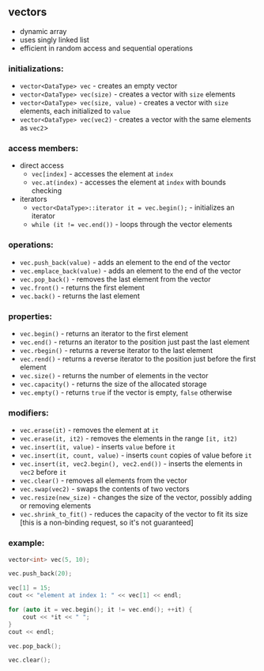 ## vectors

- dynamic array
- uses singly linked list
- efficient in random access and sequential operations


### initializations:

- `vector<DataType> vec` - creates an empty vector
- `vector<DataType> vec(size)` - creates a vector with `size` elements
- `vector<DataType> vec(size, value)` - creates a vector with `size` elements, each initialized to `value`
- `vector<DataType> vec(vec2)` - creates a vector with the same elements as `vec2`>


### access members:

- direct access
    - `vec[index]` - accesses the element at `index`
    - `vec.at(index)` - accesses the element at `index` with bounds checking
- iterators
    - `vector<DataType>::iterator it = vec.begin();` - initializes an iterator
    - `while (it != vec.end())` - loops through the vector elements


### operations:

- `vec.push_back(value)` - adds an element to the end of the vector
- `vec.emplace_back(value)` - adds an element to the end of the vector
- `vec.pop_back()` - removes the last element from the vector
- `vec.front()` - returns the first element
- `vec.back()` - returns the last element


### properties:

- `vec.begin()` - returns an iterator to the first element
- `vec.end()` - returns an iterator to the position just past the last element
- `vec.rbegin()` - returns a reverse iterator to the last element
- `vec.rend()` - returns a reverse iterator to the position just before the first element
- `vec.size()` - returns the number of elements in the vector
- `vec.capacity()` - returns the size of the allocated storage
- `vec.empty()` - returns `true` if the vector is empty, `false` otherwise


### modifiers:

- `vec.erase(it)` - removes the element at `it`
- `vec.erase(it, it2)` - removes the elements in the range `[it, it2)`
- `vec.insert(it, value)` - inserts `value` before `it`
- `vec.insert(it, count, value)` - inserts `count` copies of value before `it`
- `vec.insert(it, vec2.begin(), vec2.end())` - inserts the elements in `vec2` before `it`
- `vec.clear()` - removes all elements from the vector
- `vec.swap(vec2)` - swaps the contents of two vectors
- `vec.resize(new_size)` - changes the size of the vector, possibly adding or removing elements
- `vec.shrink_to_fit()` - reduces the capacity of the vector to fit its size [this is a non-binding request, so it's not guaranteed]


### example:

```cpp
vector<int> vec(5, 10);

vec.push_back(20);

vec[1] = 15;
cout << "element at index 1: " << vec[1] << endl;

for (auto it = vec.begin(); it != vec.end(); ++it) {
    cout << *it << " ";
}
cout << endl;

vec.pop_back();

vec.clear();
```
